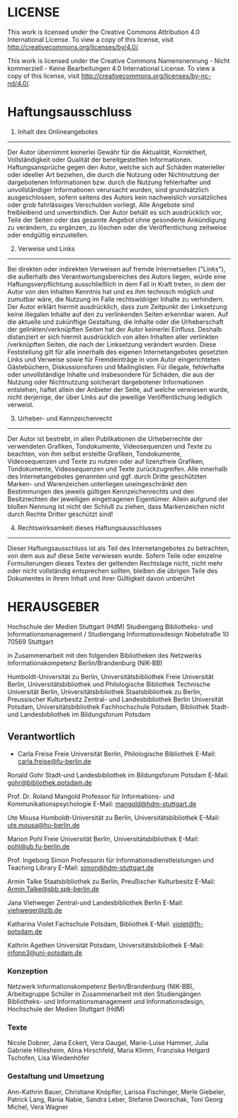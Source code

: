 LICENSE
=======

This work is licensed under the Creative Commons Attribution 4.0 International License. To view a copy of this license, visit http://creativecommons.org/licenses/by/4.0/.

This work is licensed under the Creative Commons Namensnennung - Nicht kommerziell - Keine Bearbeitungen 4.0 International License. To view a copy of this license, visit http://creativecommons.org/licenses/by-nc-nd/4.0/.

Haftungsausschluss
==================

1. Inhalt des Onlineangebotes
-----------------------------
Der Autor übernimmt keinerlei Gewähr für die Aktualität, Korrektheit, Vollständigkeit oder Qualität der bereitgestellten Informationen. Haftungsansprüche gegen den Autor, welche sich auf Schäden materieller oder ideeller Art beziehen, die durch die Nutzung oder Nichtnutzung der dargebotenen Informationen bzw. durch die Nutzung fehlerhafter und unvollständiger Informationen verursacht wurden, sind grundsätzlich ausgeschlossen, sofern seitens des Autors kein nachweislich vorsätzliches oder grob fahrlässiges Verschulden vorliegt. Alle Angebote sind freibleibend und unverbindlich. Der Autor behält es sich ausdrücklich vor, Teile der Seiten oder das gesamte Angebot ohne gesonderte Ankündigung zu verändern, zu ergänzen, zu löschen oder die Veröffentlichung zeitweise oder endgültig einzustellen.

2. Verweise und Links
---------------------
Bei direkten oder indirekten Verweisen auf fremde Internetseiten ("Links"), die außerhalb des Verantwortungsbereiches des Autors liegen, würde eine Haftungsverpflichtung ausschließlich in dem Fall in Kraft treten, in dem der Autor von den Inhalten Kenntnis hat und es ihm technisch möglich und zumutbar wäre, die Nutzung im Falle rechtswidriger Inhalte zu verhindern. Der Autor erklärt hiermit ausdrücklich, dass zum Zeitpunkt der Linksetzung keine illegalen Inhalte auf den zu verlinkenden Seiten erkennbar waren. Auf die aktuelle und zukünftige Gestaltung, die Inhalte oder die Urheberschaft der gelinkten/verknüpften Seiten hat der Autor keinerlei Einfluss. Deshalb distanziert er sich hiermit ausdrücklich von allen Inhalten aller verlinkten /verknüpften Seiten, die nach der Linksetzung verändert wurden. Diese Feststellung gilt für alle innerhalb des eigenen Internetangebotes gesetzten Links und Verweise sowie für Fremdeinträge in vom Autor eingerichteten Gästebüchern, Diskussionsforen und Mailinglisten. Für illegale, fehlerhafte oder unvollständige Inhalte und insbesondere für Schäden, die aus der Nutzung oder Nichtnutzung solcherart dargebotener Informationen entstehen, haftet allein der Anbieter der Seite, auf welche verwiesen wurde, nicht derjenige, der über Links auf die jeweilige Veröffentlichung lediglich verweist.

3. Urheber- und Kennzeichenrecht
--------------------------------
Der Autor ist bestrebt, in allen Publikationen die Urheberrechte der verwendeten Grafiken, Tondokumente, Videosequenzen und Texte zu beachten, von ihm selbst erstellte Grafiken, Tondokumente, Videosequenzen und Texte zu nutzen oder auf lizenzfreie Grafiken, Tondokumente, Videosequenzen und Texte zurückzugreifen. Alle innerhalb des Internetangebotes genannten und ggf. durch Dritte geschützten Marken- und Warenzeichen unterliegen uneingeschränkt den Bestimmungen des jeweils gültigen Kennzeichenrechts und den Besitzrechten der jeweiligen eingetragenen Eigentümer. Allein aufgrund der bloßen Nennung ist nicht der Schluß zu ziehen, dass Markenzeichen nicht durch Rechte Dritter geschützt sind!

4. Rechtswirksamkeit dieses Haftungsausschlusses
------------------------------------------------
Dieser Haftungsausschluss ist als Teil des Internetangebotes zu betrachten, von dem aus auf diese Seite verwiesen wurde.
Sofern Teile oder einzelne Formulierungen dieses Textes der geltenden Rechtslage nicht, nicht mehr oder nicht vollständig entsprechen sollten, bleiben die übrigen Teile des Dokumentes in ihrem Inhalt und ihrer Gültigkeit davon unberührt

HERAUSGEBER
===========

Hochschule der Medien Stuttgart (HdM) 
Studiengang Bibliotheks- und Informationsmanagement / 
Studiengang Informationsdesign 
Nobelstraße 10 
70569 Stuttgart

in Zusammenarbeit mit den folgenden Bibliotheken des Netzwerks Informationskompetenz Berlin/Brandenburg (NIK-BB)

Humboldt-Universität zu Berlin, Universitätsbibliothek
Freie Universität Berlin, Universitätsbibliothek und Philologische Bibliothek
Technische Universität Berlin, Universitätsbibliothek
Staatsbibliothek zu Berlin, Preussischer Kulturbesitz
Zentral- und Landesbibliothek Berlin
Universität Potsdam, Universitätsbibliothek
Fachhochschule Potsdam, Bibliothek
Stadt-und Landesbibliothek im Bildungsforum Potsdam

Verantwortlich
--------------
* Carla Freise 
  Freie Universität Berlin, Philologische Bibliothek 
  E-Mail: carla.freise@fu-berlin.de

Ronald Gohr 
Stadt-und Landesbibliothek im Bildungsforum Potsdam 
E-Mail: gohr@bibliothek.potsdam.de

Prof. Dr. Roland Mangold 
Professor für Informations- und Kommunikationspsychologie 
E-Mail: mangold@hdm-stuttgart.de

Ute Mousa 
Humboldt-Universität zu Berlin, Universitätsbibliothek 
E-Mail: ute.mousa@hu-berlin.de

Marion Pohl 
Freie Universität Berlin, Universitätsbibliothek 
E-Mail: pohl@ub.fu-berlin.de

Prof. Ingeborg Simon 
Professorin für Informationsdienstleistungen und Teaching Library 
E-Mail: simon@hdm-stuttgart.de

Armin Talke 
Staatsbibliothek zu Berlin, Preußischer Kulturbesitz 
E-Mail: Armin.Talke@sbb.spk-berlin.de

Jana Viehweger 
Zentral-und Landesbibliothek Berlin 
E-Mail: viehweger@zlb.de

Katharina Violet 
Fachschule Potsdam, Bibliothek 
E-Mail: violet@fh-potsdam.de

Kathrin Agethen 
Universität Potsdam, Universitätsbibliothek 
E-Mail: infonp3@uni-potsdam.de

### Konzeption

Netzwerk Informationskompetenz Berlin/Brandenburg (NIK-BB), 
Arbeitsgruppe Schüler in Zusammenarbeit mit den Studiengängen 
Bibliotheks- und Informationsmanagement und Informationsdesign, 
Hochschule der Medien Stuttgart (HdM)

### Texte

Nicole Dobner, Jana Eckert, Vera Gaugel, Marie-Luise Hammer, Julia Gabriele Hillesheim, Alina Hirschfeld, Maria Klimm, Franziska Helgard Tschofen, Lisa Wiedenhöfer

### Gestaltung und Umsetzung

Ann-Kathrin Bauer, Christiane Knöpfler, Larissa Fischinger, Merle Giebeler, Patrick Lang, Rania Nabie, Sandra Leber, Stefanie Dworschak, Toni Georg Michel, Vera Wagner
